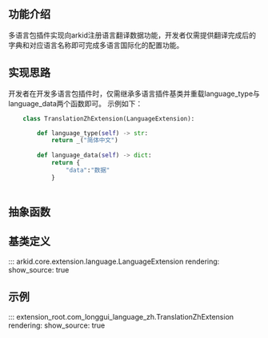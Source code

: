 ## 功能介绍
多语言包插件实现向arkid注册语言翻译数据功能，开发者仅需提供翻译完成后的字典和对应语言名称即可完成多语言国际化的配置功能。
## 实现思路
开发者在开发多语言包插件时，仅需继承多语言插件基类并重载language_type与language_data两个函数即可。
示例如下：

``` py
    class TranslationZhExtension(LanguageExtension):

        def language_type(self) -> str:
            return _("简体中文")
        
        def language_data(self) -> dict:
            return {
                "data":"数据"
            }
    
```
## 抽象函数


## 基类定义

::: arkid.core.extension.language.LanguageExtension
    rendering:
        show_source: true
    
## 示例

::: extension_root.com_longgui_language_zh.TranslationZhExtension
    rendering:
        show_source: true

